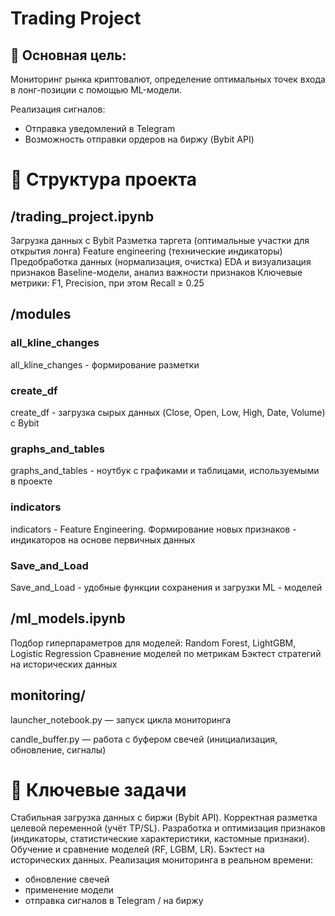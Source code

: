 # Trading Project
## 🎯 Основная цель:
Мониторинг рынка криптовалют, определение оптимальных точек входа в лонг-позиции с помощью ML-модели.

Реализация сигналов:
- Отправка уведомлений в Telegram
- Возможность отправки ордеров на биржу (Bybit API)

# 📂 Структура проекта

## /trading_project.ipynb

Загрузка данных с Bybit
Разметка таргета (оптимальные участки для открытия лонга)
Feature engineering (технические индикаторы)
Предобработка данных (нормализация, очистка)
EDA и визуализация признаков
Baseline-модели, анализ важности признаков
Ключевые метрики: F1, Precision, при этом Recall ≥ 0.25

## /modules
### all_kline_changes
all_kline_changes - формирование разметки

### create_df
create_df - загрузка сырых данных (Close, Open, Low, High, Date, Volume) с Bybit

### graphs_and_tables
graphs_and_tables - ноутбук с графиками и таблицами, используемыми в проекте

### indicators
indicators - Feature Engineering. Формирование новых признаков - индикаторов на основе первичных данных

### Save_and_Load
Save_and_Load - удобные функции сохранения и загрузки ML - моделей

## /ml_models.ipynb

Подбор гиперпараметров для моделей: Random Forest, LightGBM, Logistic Regression
Сравнение моделей по метрикам
Бэктест стратегий на исторических данных

## monitoring/
launcher_notebook.py — запуск цикла мониторинга

candle_buffer.py — работа с буфером свечей (инициализация, обновление, сигналы)

# 🔑 Ключевые задачи

Стабильная загрузка данных с биржи (Bybit API).
Корректная разметка целевой переменной (учёт TP/SL).
Разработка и оптимизация признаков (индикаторы, статистические характеристики, кастомные признаки).
Обучение и сравнение моделей (RF, LGBM, LR).
Бэктест на исторических данных.
Реализация мониторинга в реальном времени:
- обновление свечей
- применение модели
- отправка сигналов в Telegram / на биржу
